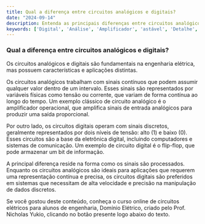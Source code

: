 ```yaml
---
title: Qual a diferença entre circuitos analógicos e digitais?
date: "2024-09-14"
description: Entenda as principais diferenças entre circuitos analógicos e digitais no contexto da engenharia elétrica.
keywords: ['Digital', 'Análise', 'Amplificador', 'astável', 'Detalhe', 'Pequeno', 'Analógico']
---
```


### Qual a diferença entre circuitos analógicos e digitais?

Os circuitos analógicos e digitais são fundamentais na engenharia elétrica, mas possuem características e aplicações distintas. 

Os circuitos analógicos trabalham com sinais contínuos que podem assumir qualquer valor dentro de um intervalo. Esses sinais são representados por variáveis físicas como tensão ou corrente, que variam de forma contínua ao longo do tempo. Um exemplo clássico de circuito analógico é o amplificador operacional, que amplifica sinais de entrada analógicos para produzir uma saída proporcional.

Por outro lado, os circuitos digitais operam com sinais discretos, geralmente representados por dois níveis de tensão: alto (1) e baixo (0). Esses circuitos são a base da eletrônica digital, incluindo computadores e sistemas de comunicação. Um exemplo de circuito digital é o flip-flop, que pode armazenar um bit de informação.

A principal diferença reside na forma como os sinais são processados. Enquanto os circuitos analógicos são ideais para aplicações que requerem uma representação contínua e precisa, os circuitos digitais são preferidos em sistemas que necessitam de alta velocidade e precisão na manipulação de dados discretos.

Se você gostou deste conteúdo, conheça o curso online de circuitos elétricos para alunos de engenharia, Domínio Elétrico, criado pelo Prof. Nicholas Yukio, clicando no botão presente logo abaixo do texto.
